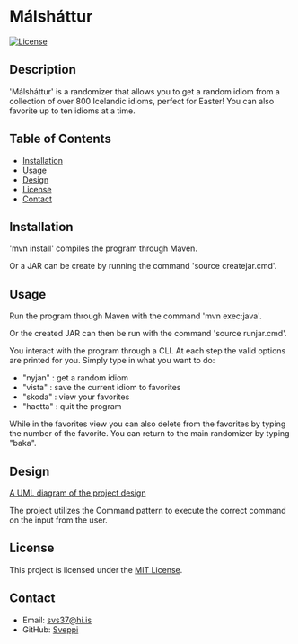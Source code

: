 # Málsháttur

[![License](https://img.shields.io/badge/license-MIT-blue.svg)](LICENSE)

## Description

'Málsháttur' is a randomizer that allows you to get a random idiom from a collection of over 800 Icelandic idioms, perfect for Easter! You can also favorite up to ten idioms at a time.

## Table of Contents

- [Installation](#installation)
- [Usage](#usage)
- [Design](#design)
- [License](#license)
- [Contact](#contact)

## Installation

'mvn install' compiles the program through Maven.

Or a JAR can be create by running the command 'source createjar.cmd'.

## Usage

Run the program through Maven with the command 'mvn exec:java'.

Or the created JAR can then be run with the command 'source runjar.cmd'.

You interact with the program through a CLI. At each step the valid options are printed for you. Simply type in what you want to do:

- "nyjan" : get a random idiom
- "vista" : save the current idiom to favorites
- "skoda" : view your favorites
- "haetta" : quit the program

While in the favorites view you can also delete from the favorites by typing the number of the favorite. You can return to the main randomizer by typing "baka".

## Design

[A UML diagram of the project design](./src/site/markdown/design.md)

The project utilizes the Command pattern to execute the correct command on the input from the user.

## License

This project is licensed under the [MIT License](LICENSE).

## Contact

- Email: svs37@hi.is
- GitHub: [Sveppi](https://github.com/Sveppi)